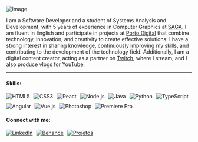 ![Image](https://github.com/user-attachments/assets/4bc9651a-7c87-4daf-84ef-8cf1ea93e42c)

I am a Software Developer and a student of Systems Analysis and Development, with 5 years of experience in Computer Graphics at [SAGA](https://saga.com.br). I am fluent in English and participate in projects at [Porto Digital](https://www.portodigital.org) that combine technology, innovation, and creativity to create effective solutions. I have a strong interest in sharing knowledge, continuously improving my skills, and contributing to the development of the technology field. Additionally, I am a digital content creator, acting as a partner on [Twitch](https://www.twitch.tv/natashabaudelaire), where I stream, and I also produce vlogs for [YouTube](https://www.youtube.com/@NatashaBaudelaire).

---

<h4>Skills:</h4>
<div style="display: flex; flex-wrap: wrap; gap: 10px;">
  <img src="https://img.shields.io/badge/HTML5-%23FF69B4?style=for-the-badge&logo=html5&logoColor=white" alt="HTML5">
  <img src="https://img.shields.io/badge/CSS3-%23FF69B4?style=for-the-badge&logo=css3&logoColor=white" alt="CSS3">
  <img src="https://img.shields.io/badge/React-%23FF69B4?style=for-the-badge&logo=react&logoColor=white" alt="React">
  <img src="https://img.shields.io/badge/Node.js-%23FF69B4?style=for-the-badge&logo=node.js&logoColor=white" alt="Node.js">
  <img src="https://img.shields.io/badge/Java-%23FF69B4?style=for-the-badge&logo=java&logoColor=white" alt="Java">
  <img src="https://img.shields.io/badge/Python-%23FF69B4?style=for-the-badge&logo=python&logoColor=white" alt="Python">
  <img src="https://img.shields.io/badge/TypeScript-%23FF69B4?style=for-the-badge&logo=typescript&logoColor=white" alt="TypeScript">
  <img src="https://img.shields.io/badge/Angular-%23FF69B4?style=for-the-badge&logo=angular&logoColor=white" alt="Angular">
  <img src="https://img.shields.io/badge/Vue.js-%23FF69B4?style=for-the-badge&logo=vue.js&logoColor=white" alt="Vue.js">
  <img src="https://img.shields.io/badge/Photoshop-%23FF69B4?style=for-the-badge&logo=adobe-photoshop&logoColor=white" alt="Photoshop">
  <img src="https://img.shields.io/badge/Premiere%20Pro-%23FF69B4?style=for-the-badge&logo=adobe-premiere&logoColor=white" alt="Premiere Pro">
</div>

<h4>Connect with me:</h4>
<div style="display: flex; flex-wrap: wrap; gap: 10px;">
  <a href="https://www.linkedin.com/in/natashabaudelaire" target="_blank">
    <img src="https://img.shields.io/badge/LinkedIn-%23FF69B4?style=for-the-badge&logo=linkedin&logoColor=white" alt="LinkedIn">
  </a>
  <a href="https://www.behance.net/natashaminako" target="_blank">
    <img src="https://img.shields.io/badge/Behance-%23FF69B4?style=for-the-badge&logo=behance&logoColor=white" alt="Behance">
  </a>
  <a href="https://github.com/NatashaBaudelaire?tab=repositories" target="_blank">
    <img src="https://img.shields.io/badge/Projetos-%23FF69B4?style=for-the-badge&logo=github&logoColor=white" alt="Projetos">
  </a>
</div>
